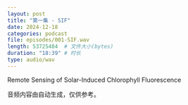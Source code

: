 ```yaml
---
layout: post
title: "第一集 - SIF"
date: 2024-12-18
categories: podcast
file: episodes/001-SIF.wav
length: 53725484  # 文件大小(bytes)
duration: "18:39" # 时长
type: audio/wav
---
```

Remote Sensing of Solar-Induced Chlorophyll Fluorescence

音频内容由自动生成，仅供参考。